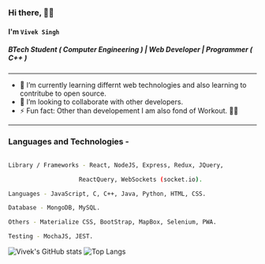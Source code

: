 ### Hi there, 👋🏻
#### I'm `Vivek Singh`
##### BTech Student ( Computer Engineering ) | Web Developer | Programmer ( C++ )

---

- 🌱 I’m currently learning differnt web technologies and also learning to contritube to open source.
- 👯 I’m looking to collaborate with other developers.
- ⚡ Fun fact: Other than developement I am also fond of Workout. 💪🏻

---

### Languages and Technologies -

```bash

Library / Frameworks - React, NodeJS, Express, Redux, JQuery,

                    ReactQuery, WebSockets (socket.io).

Languages - JavaScript, C, C++, Java, Python, HTML, CSS.

Database - MongoDB, MySQL.

Others - Materialize CSS, BootStrap, MapBox, Selenium, PWA.

Testing - MochaJS, JEST.

```
![Vivek's GitHub stats](https://github-readme-stats.vercel.app/api?username=vivek-30&show_icons=true&theme=cobalt&hide=stars&custom_title=Github-Stats)
![Top Langs](https://github-readme-stats.vercel.app/api/top-langs/?username=vivek-30&layout=compact&theme=cobalt)
